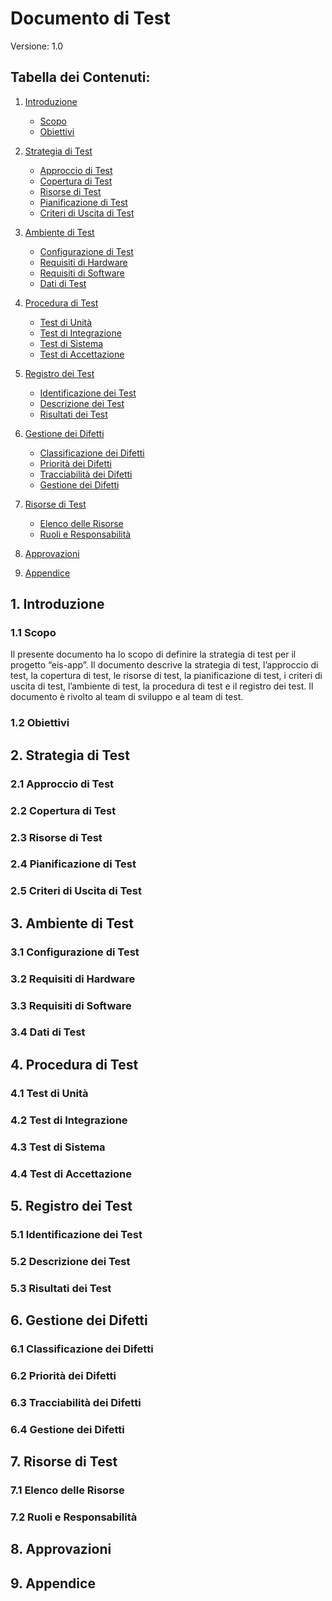 # Documento di Test

Versione: 1.0

## Tabella dei Contenuti:

1. [Introduzione](#introduzione)
    - [Scopo](#scopo)
    - [Obiettivi](#obiettivi)

2. [Strategia di Test](#strategia-di-test)
    - [Approccio di Test](#approccio-di-test)
    - [Copertura di Test](#copertura-di-test)
    - [Risorse di Test](#risorse-di-test)
    - [Pianificazione di Test](#pianificazione-di-test)
    - [Criteri di Uscita di Test](#criteri-di-uscita-di-test)

3. [Ambiente di Test](#ambiente-di-test)
    - [Configurazione di Test](#configurazione-di-test)
    - [Requisiti di Hardware](#requisiti-di-hardware)
    - [Requisiti di Software](#requisiti-di-software)
    - [Dati di Test](#dati-di-test)

4. [Procedura di Test](#procedura-di-test)
    - [Test di Unità](#test-di-unità)
    - [Test di Integrazione](#test-di-integrazione)
    - [Test di Sistema](#test-di-sistema)
    - [Test di Accettazione](#test-di-accettazione)

5. [Registro dei Test](#registro-dei-test)
    - [Identificazione dei Test](#identificazione-dei-test)
    - [Descrizione dei Test](#descrizione-dei-test)
    - [Risultati dei Test](#risultati-dei-test)

6. [Gestione dei Difetti](#gestione-dei-difetti)
    - [Classificazione dei Difetti](#classificazione-dei-difetti)
    - [Priorità dei Difetti](#priorità-dei-difetti)
    - [Tracciabilità dei Difetti](#tracciabilità-dei-difetti)
    - [Gestione dei Difetti](#gestione-dei-difetti)

7. [Risorse di Test](#risorse-di-test)
    - [Elenco delle Risorse](#elenco-delle-risorse)
    - [Ruoli e Responsabilità](#ruoli-e-responsabilità)

8. [Approvazioni](#approvazioni)

9. [Appendice](#appendice)

## 1. Introduzione<a name="introduzione"></a>

### 1.1 Scopo<a name="scopo"></a>

Il presente documento ha lo scopo di definire la strategia di test per il progetto “eis-app”. Il documento descrive la
strategia di test, l’approccio di test, la copertura di test, le risorse di test, la pianificazione di test, i criteri
di uscita di test, l’ambiente di test, la procedura di test e il registro dei test. Il documento è rivolto al team di
sviluppo e al team di test.

### 1.2 Obiettivi<a name="obiettivi"></a>

## 2. Strategia di Test<a name="strategia-di-test"></a>

### 2.1 Approccio di Test<a name="approccio-di-test"></a>

### 2.2 Copertura di Test<a name="copertura-di-test"></a>

### 2.3 Risorse di Test<a name="risorse-di-test"></a>

### 2.4 Pianificazione di Test<a name="pianificazione-di-test"></a>

### 2.5 Criteri di Uscita di Test<a name="criteri-di-uscita-di-test"></a>

## 3. Ambiente di Test<a name="ambiente-di-test"></a>

### 3.1 Configurazione di Test<a name="configurazione-di-test"></a>

### 3.2 Requisiti di Hardware<a name="requisiti-di-hardware"></a>

### 3.3 Requisiti di Software<a name="requisiti-di-software"></a>

### 3.4 Dati di Test<a name="dati-di-test"></a>

## 4. Procedura di Test<a name="procedura-di-test"></a>

### 4.1 Test di Unità<a name="test-di-unità"></a>

### 4.2 Test di Integrazione<a name="test-di-integrazione"></a>

### 4.3 Test di Sistema<a name="test-di-sistema"></a>

### 4.4 Test di Accettazione<a name="test-di-accettazione"></a>

## 5. Registro dei Test<a name="registro-dei-test"></a>

### 5.1 Identificazione dei Test<a name="identificazione-dei-test"></a>

### 5.2 Descrizione dei Test<a name="descrizione-dei-test"></a>

### 5.3 Risultati dei Test<a name="risultati-dei-test"></a>

## 6. Gestione dei Difetti<a name="gestione-dei-difetti"></a>

### 6.1 Classificazione dei Difetti<a name="classificazione-dei-difetti"></a>

### 6.2 Priorità dei Difetti<a name="priorità-dei-difetti"></a>

### 6.3 Tracciabilità dei Difetti<a name="tracciabilità-dei-difetti"></a>

### 6.4 Gestione dei Difetti<a name="gestione-dei-difetti"></a>

## 7. Risorse di Test<a name="risorse-di-test"></a>

### 7.1 Elenco delle Risorse<a name="elenco-delle-risorse"></a>

### 7.2 Ruoli e Responsabilità<a name="ruoli-e-responsabilità"></a>

## 8. Approvazioni<a name="approvazioni"></a>

## 9. Appendice<a name="appendice"></a>


